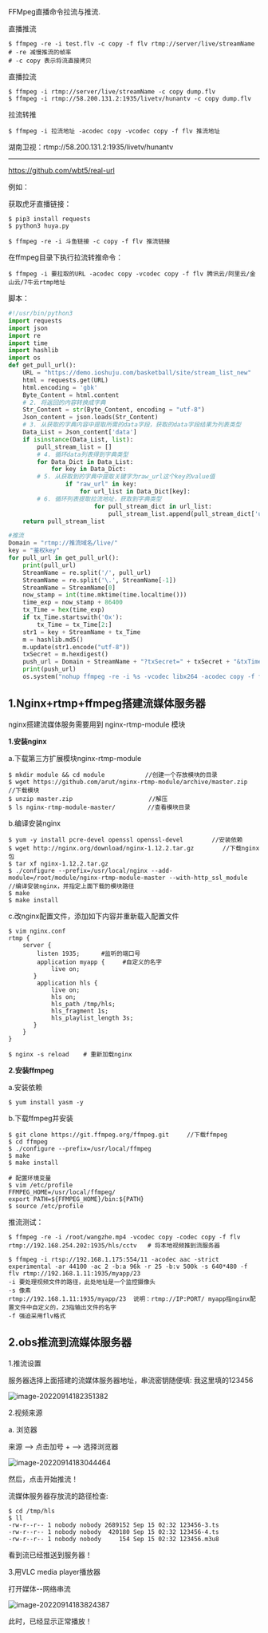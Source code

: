 FFMpeg直播命令拉流与推流.

直播推流

```shell
$ ffmpeg -re -i test.flv -c copy -f flv rtmp://server/live/streamName
# -re 减慢推流的帧率
# -c copy 表示将流直接拷贝
```

直播拉流

```shell
$ ffmpeg -i rtmp://server/live/streamName -c copy dump.flv
$ ffmpeg -i rtmp://58.200.131.2:1935/livetv/hunantv -c copy dump.flv
```

拉流转推

```shell
$ ffmpeg -i 拉流地址 -acodec copy -vcodec copy -f flv 推流地址
```

湖南卫视：rtmp://58.200.131.2:1935/livetv/hunantv

---



https://github.com/wbt5/real-url

例如：

获取虎牙直播链接：

```shell
$ pip3 install requests
$ python3 huya.py
```

```shell
$ ffmpeg -re -i 斗鱼链接 -c copy -f flv 推流链接
```

在ffmpeg目录下执行拉流转推命令：

```shell
$ ffmpeg -i 要拉取的URL -acodec copy -vcodec copy -f flv 腾讯云/阿里云/金山云/7牛云rtmp地址
```

脚本：

```python
#!/usr/bin/python3
import requests
import json
import re
import time
import hashlib
import os
def get_pull_url():
    URL = "https://demo.ioshuju.com/basketball/site/stream_list_new"
    html = requests.get(URL)
    html.encoding = 'gbk'
    Byte_Content = html.content
    # 2. 将返回的内容转换成字典
    Str_Content = str(Byte_Content, encoding = "utf-8")
    Json_content = json.loads(Str_Content)
    # 3. 从获取的字典内容中提取所需的data字段，获取的data字段结果为列表类型
    Data_List = Json_content['data']
    if isinstance(Data_List, list):
        pull_stream_list = []
        # 4. 循环data列表得到字典类型
        for Data_Dict in Data_List:
            for key in Data_Dict:
        # 5. 从获取到的字典中提取关键字为raw_url这个key的value值
                if "raw_url" in key:
                    for url_list in Data_Dict[key]:
        # 6. 循环列表提取拉流地址，获取到字典类型
                        for pull_stream_dict in url_list:
                            pull_stream_list.append(pull_stream_dict['url'])
    return pull_stream_list

#推流
Domain = "rtmp://推流域名/live/"
key = "鉴权key"
for pull_url in get_pull_url():
    print(pull_url)
    StreamName = re.split('/', pull_url)
    StreamName = re.split('\.', StreamName[-1])
    StreamName = StreamName[0]
    now_stamp = int(time.mktime(time.localtime()))
    time_exp = now_stamp + 86400
    tx_Time = hex(time_exp)
    if tx_Time.startswith('0x'):
        tx_Time = tx_Time[2:]
    str1 = key + StreamName + tx_Time
    m = hashlib.md5()
    m.update(str1.encode("utf-8"))
    txSecret = m.hexdigest()
    push_url = Domain + StreamName + "?txSecret=" + txSecret + "&txTime=" + tx_Time
    print(push_url)
    os.system("nohup ffmpeg -re -i %s -vcodec libx264 -acodec copy -f flv %s > nohup.out 2>&1 &" % (pull_url, push_url))

```

## 1.Nginx+rtmp+ffmpeg搭建流媒体服务器

nginx搭建流媒体服务需要用到 nginx-rtmp-module 模块

**1.安装nginx**

a.下载第三方扩展模块nginx-rtmp-module

```shell
$ mkdir module && cd module        　　//创建一个存放模块的目录
$ wget https://github.com/arut/nginx-rtmp-module/archive/master.zip        //下载模块
$ unzip master.zip        　　　　　　　　//解压
$ ls nginx-rtmp-module-master/         //查看模块目录
```

b.编译安装nginx

```shell
$ yum -y install pcre-devel openssl openssl-devel        //安装依赖
$ wget http://nginx.org/download/nginx-1.12.2.tar.gz        //下载nginx包
$ tar xf nginx-1.12.2.tar.gz
$ ./configure --prefix=/usr/local/nginx --add-module=/root/module/nginx-rtmp-module-master --with-http_ssl_module    //编译安装nginx，并指定上面下载的模块路径
$ make
$ make install
```

c.改nginx配置文件，添加如下内容并重新载入配置文件

```shell
$ vim nginx.conf
rtmp {  
    server {  
        listen 1935;      #监听的端口号
        application myapp {     #自定义的名字
            live on;  
       }  
        application hls {  
            live on;  
            hls on;  
            hls_path /tmp/hls;   
            hls_fragment 1s;
            hls_playlist_length 3s;  
       }  
    } 
}

$ nginx -s reload    # 重新加载nginx
```

**2.安装ffmpeg**

a.安装依赖

```shell
$ yum install yasm -y
```

b.下载ffmpeg并安装

```shell
$ git clone https://git.ffmpeg.org/ffmpeg.git     //下载ffmpeg
$ cd ffmpeg
$ ./configure --prefix=/usr/local/ffmpeg
$ make
$ make install

# 配置环境变量
$ vim /etc/profile
FFMPEG_HOME=/usr/local/ffmpeg/
export PATH=${FFMPEG_HOME}/bin:${PATH}
$ source /etc/profile
```

推流测试：

```shell
$ ffmpeg -re -i /root/wangzhe.mp4 -vcodec copy -codec copy -f flv rtmp://192.168.254.202:1935/hls/cctv   # 将本地视频推到流服务器
```

```shell
$ ffmpeg -i rtsp://192.168.1.175:554/11 -acodec aac -strict experimental -ar 44100 -ac 2 -b:a 96k -r 25 -b:v 500k -s 640*480 -f flv rtmp://192.168.1.11:1935/myapp/23
-i 要处理视频文件的路径，此处地址是一个监控摄像头
-s 像素
rtmp://192.168.1.11:1935/myapp/23  说明：rtmp://IP:PORT/ myapp指nginx配置文件中自定义的，23指输出文件的名字
-f 强迫采用flv格式
```

## 2.obs推流到流媒体服务器

1.推流设置

服务器选择上面搭建的流媒体服务器地址，串流密钥随便填: 我这里填的123456

![image-20220914182351382](D:\Tech\linux\Ronnie\.assets\image-20220914182351382.png)

2.视频来源

a. 浏览器

来源 —> 点击加号 + —> 选择浏览器

![image-20220914183044464](D:\Tech\linux\Ronnie\.assets\image-20220914183044464.png)

然后，点击开始推流！

流媒体服务器存放流的路径检查:

```shell
$ cd /tmp/hls
$ ll
-rw-r--r-- 1 nobody nobody 2689152 Sep 15 02:32 123456-3.ts
-rw-r--r-- 1 nobody nobody  420180 Sep 15 02:32 123456-4.ts
-rw-r--r-- 1 nobody nobody     154 Sep 15 02:32 123456.m3u8
```

看到流已经推送到服务器！

3.用VLC media player播放器

打开媒体--网络串流

![image-20220914183824387](D:\Tech\linux\Ronnie\.assets\image-20220914183824387.png)

此时，已经显示正常播放！
